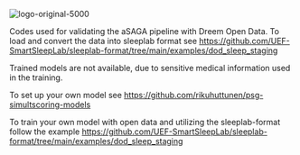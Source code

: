 ![logo-original-5000](https://github.com/matias-olavi/aSAGA/assets/58652644/6a9cf3d5-482b-4387-b390-edf9180a47bf)

Codes used for validating the aSAGA pipeline with Dreem Open Data. To load and convert the data into sleeplab format see https://github.com/UEF-SmartSleepLab/sleeplab-format/tree/main/examples/dod_sleep_staging

Trained models are not available, due to sensitive medical information used in the training.

To set up your own model see https://github.com/rikuhuttunen/psg-simultscoring-models

To train your own model with open data and utilizing the sleeplab-format follow the example https://github.com/UEF-SmartSleepLab/sleeplab-format/tree/main/examples/dod_sleep_staging

